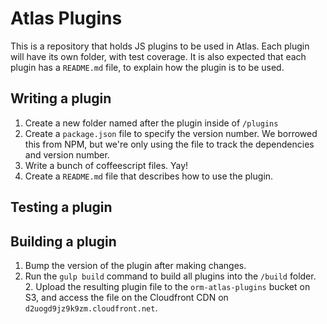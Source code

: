 Atlas Plugins
=================

This is a repository that holds JS plugins to be used in Atlas. Each plugin will have its own folder, with test coverage. It is also expected that each plugin has a `README.md` file, to explain how the plugin is to be used.


Writing a plugin
--------------------

1. Create a new folder named after the plugin inside of `/plugins`
2. Create a `package.json` file to specify the version number. We borrowed this from NPM, but we're only using the file to track the dependencies and version number.
3. Write a bunch of coffeescript files. Yay!
4. Create a `README.md` file that describes how to use the plugin.


Testing a plugin
----------------


Building a plugin
-----------------

1. Bump the version of the plugin after making changes.
1. Run the `gulp build` command to build all plugins into the `/build` folder. 2. Upload the resulting plugin file to the `orm-atlas-plugins` bucket on S3, and access the file on the Cloudfront CDN on `d2uogd9jz9k9zm.cloudfront.net`.